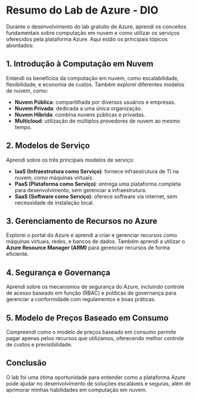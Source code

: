 # Resumo do Lab de Azure - DIO

Durante o desenvolvimento do lab gratuito de Azure, aprendi os conceitos fundamentais sobre computação em nuvem e como utilizar os serviços oferecidos pela plataforma Azure. Aqui estão os principais tópicos abordados:

## 1. Introdução à Computação em Nuvem
Entendi os benefícios da computação em nuvem, como escalabilidade, flexibilidade, e economia de custos. Também explorei diferentes modelos de nuvem, como:
- **Nuvem Pública**: compartilhada por diversos usuários e empresas.
- **Nuvem Privada**: dedicada a uma única organização.
- **Nuvem Híbrida**: combina nuvens públicas e privadas.
- **Multicloud**: utilização de múltiplos provedores de nuvem ao mesmo tempo.

## 2. Modelos de Serviço
Aprendi sobre os três principais modelos de serviço:
- **IaaS (Infraestrutura como Serviço)**: fornece infraestrutura de TI na nuvem, como máquinas virtuais.
- **PaaS (Plataforma como Serviço)**: entrega uma plataforma completa para desenvolvimento, sem gerenciar a infraestrutura.
- **SaaS (Software como Serviço)**: oferece software via internet, sem necessidade de instalação local.

## 3. Gerenciamento de Recursos no Azure
Explorei o portal do Azure e aprendi a criar e gerenciar recursos como máquinas virtuais, redes, e bancos de dados. Também aprendi a utilizar o **Azure Resource Manager (ARM)** para gerenciar recursos de forma eficiente.

## 4. Segurança e Governança
Aprendi sobre os mecanismos de segurança do Azure, incluindo controle de acesso baseado em função (RBAC) e políticas de governança para gerenciar a conformidade com regulamentos e boas práticas.

## 5. Modelo de Preços Baseado em Consumo
Compreendi como o modelo de preços baseado em consumo permite pagar apenas pelos recursos que utilizamos, oferecendo melhor controle de custos e previsibilidade.

## Conclusão
O lab foi uma ótima oportunidade para entender como a plataforma Azure pode ajudar no desenvolvimento de soluções escaláveis e seguras, além de aprimorar minhas habilidades em computação em nuvem.
